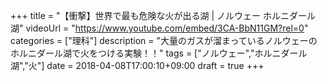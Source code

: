 +++
title =  "【衝撃】世界で最も危険な火が出る湖 | ノルウェー ホルニダール湖"
videoUrl = "https://www.youtube.com/embed/3CA-BbN11GM?rel=0"
categories = ["理科"]
description = "大量のガスが溜まっているノルウェーのホルニダール湖で火をつける実験！！"
tags = ["ノルウェー","ホルニダール湖","火"]
date = 2018-04-08T17:00:10+09:00
draft = true
+++

